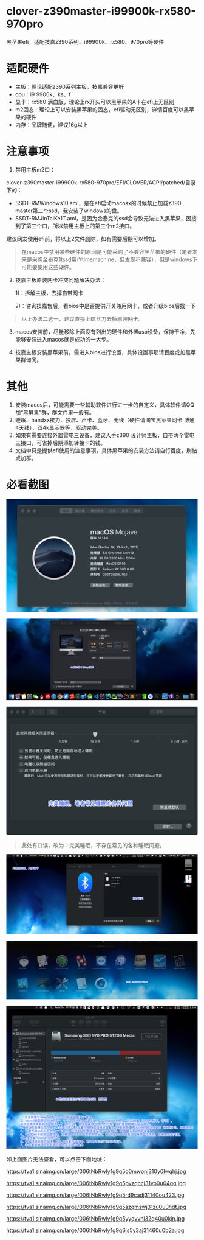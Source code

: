 # clover-z390master-i99900k-rx580-970pro

黑苹果efi，适配技嘉z390系列、i99900k、rx580、970pro等硬件


# 适配硬件
- 主板：理论适配z390系列主板，技嘉兼容更好
- cpu：i9 9900k、ks、f
- 显卡：rx580 满血版，理论上rx开头可以黑苹果的A卡在efi上无区别
- m2固态：理论上可以安装黑苹果的固态，efi驱动无区别，详情百度可以黑苹果的硬件
- 内存：品牌随便，建议16g以上

# 注意事项
1. 禁用主板m2口：

clover-z390master-i99900k-rx580-970pro/EFI/CLOVER/ACPI/patched/目录下的：
- SSDT-RMWindows10.aml，是在efi启动macosx的时候禁止加载z390 master第二个ssd，我安装了windows的盘。
- SSDT-RMJinTaiKe1T.aml，是因为金泰克的ssd会导致无法进入黑苹果，因接到了第三个口，所以禁用主板上的第三个m2接口。

建议网友使用efi前，将以上2文件删除，如有需要后期可以增加。
> 在macos中禁用某些硬件的原因是可能采购了不兼容黑苹果的硬件（笔者本来是采购金泰克1tssd用作timemachine，但发现不兼容），但是windows下可能要使用这些硬件。

2. 技嘉主板原装网卡冲突问题解决办法：
   
   1)：拆解主板，去掉自带网卡

   2)：咨询技嘉售后，看bios中是否提供开关兼用网卡，或者升级bios后找一下

> 以上办法二选一，建议直接上螺丝刀去掉原装网卡。

3. macos安装前，尽量移除上面没有列出的硬件和外置usb设备，保持干净，先能够安装进入macos就是成功的一大步。

4. 技嘉主板安装黑苹果前，需进入bios进行设置，具体设置事项请百度或加黑苹果群询问。

# 其他

1. 安装macos后，可能需要一些辅助软件进行进一步的自定义，具体软件请QQ加“黑屏果”群，群文件里一般有。
2. 睡眠、handxx接力、投屏、声卡、蓝牙、无线（硬件请淘宝黑苹果网卡 博通4天线）、双4k显示器等，驱动完美。
3. 如果有需要连接外置雷电三设备，建议入手z390 设计师主板，自带两个雷电三接口，可省掉后期添加转接卡的钱。
4. 文档中只是提供efi使用的注意事项，具体黑苹果的安装方法请自行百度，刷帖或加群。


# 必看截图



![](https://raw.githubusercontent.com/felixyin/clover-z390master-i99900k-rx580-970pro/master/screenshots/1.jpg)

![](https://raw.githubusercontent.com/felixyin/clover-z390master-i99900k-rx580-970pro/master/screenshots/2.jpg)

![](https://raw.githubusercontent.com/felixyin/clover-z390master-i99900k-rx580-970pro/master/screenshots/3.jpg)
> 此处有口误，改为：完美睡眠，不存在常见的各种睡眠问题。

![](https://raw.githubusercontent.com/felixyin/clover-z390master-i99900k-rx580-970pro/master/screenshots/4.jpg)

![](https://raw.githubusercontent.com/felixyin/clover-z390master-i99900k-rx580-970pro/master/screenshots/5.jpg)

![](https://raw.githubusercontent.com/felixyin/clover-z390master-i99900k-rx580-970pro/master/screenshots/6.jpg)


如上面图片无法查看，可以点击下面地址：

https://tva1.sinaimg.cn/large/006tNbRwly1g9q5o0mwonj310y0lwqhj.jpg

https://tva1.sinaimg.cn/large/006tNbRwly1g9q5pvzqhcj31yo0u04qq.jpg

https://tva1.sinaimg.cn/large/006tNbRwly1g9q5rd9cadj31140ou423.jpg

https://tva1.sinaimg.cn/large/006tNbRwly1g9q5szqmswj31zu0u0hdt.jpg

https://tva1.sinaimg.cn/large/006tNbRwly1g9q5yyqvvnj32q40u0kjn.jpg

https://tva1.sinaimg.cn/large/006tNbRwly1g9q6js5y3aj31460u0b2a.jpg